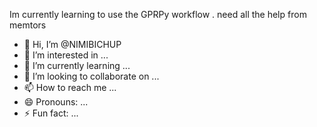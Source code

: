 Im currently learning to use the GPRPy workflow . need all the help from memtors
- 👋 Hi, I’m @NIMIBICHUP
- 👀 I’m interested in ...
- 🌱 I’m currently learning ...
- 💞️ I’m looking to collaborate on ...
- 📫 How to reach me ...
- 😄 Pronouns: ...
- ⚡ Fun fact: ...

<!---
NIMIBICHUP/NIMIBICHUP is a ✨ special ✨ repository because its `README.md` (this file) appears on your GitHub profile.
You can click the Preview link to take a look at your changes.
--->
